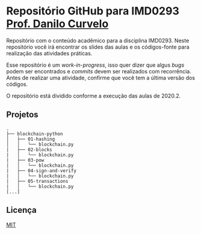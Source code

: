 # Repositório GitHub para IMD0293 [Prof. Danilo Curvelo](https://github.com/danilocurvelo/)

Repositório com o conteúdo acadêmico para a disciplina IMD0293. Neste repositório você irá encontrar os slides das aulas e os códigos-fonte para realização das atividades práticas.

Esse repositório é um *work-in-progress*, isso quer dizer que algus *bugs* podem ser encontrados e *commits* devem ser realizados com recorrência. Antes de realizar uma atividade, confirme que você tem a última versão dos códigos.

O repositório está dividido conforme a execução das aulas de 2020.2.

## Projetos

```
.
├── blockchain-python
│   ├── 01-hashing
│   │   └── blockchain.py
|   ├── 02-blocks
|   │   └── blockchain.py
|   ├── 03-pow
|   │   └── blockchain.py
|   ├── 04-sign-and-verify
|   │   └── blockchain.py
|   ├── 05-transactions
|   │   └── blockchain.py
[...]

```

## Licença
[MIT](https://choosealicense.com/licenses/mit/)
